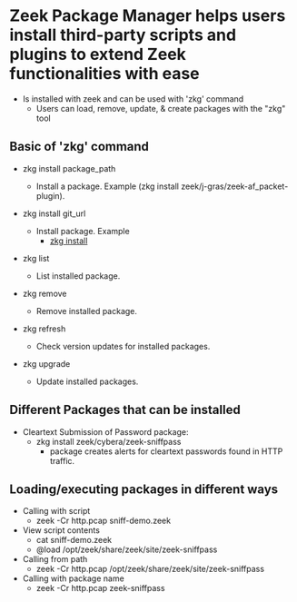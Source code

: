 # Zeek Package Manager helps users install third-party scripts and plugins to extend Zeek functionalities with ease

- Is installed with zeek and can be used with 'zkg' command
  - Users can load, remove, update, & create packages with the "zkg" tool

## Basic of 'zkg' command

- zkg install package_path
  - Install a package. Example (zkg install zeek/j-gras/zeek-af_packet-plugin).

- zkg install git_url
  - Install package. Example
    - [zkg install](<https://github.com/corelight/ztest>)

- zkg list
  - List installed package.

- zkg remove
  - Remove installed package.

- zkg refresh
  - Check version updates for installed packages.

- zkg upgrade
  - Update installed packages.

## Different Packages that can be installed

- Cleartext Submission of Password package:
  - zkg install zeek/cybera/zeek-sniffpass
    - package creates alerts for cleartext passwords found in HTTP traffic.

## Loading/executing packages in different ways

- Calling with script
  - zeek -Cr http.pcap sniff-demo.zeek
- View script contents
  - cat sniff-demo.zeek
  - @load /opt/zeek/share/zeek/site/zeek-sniffpass
- Calling from path
  - zeek -Cr http.pcap /opt/zeek/share/zeek/site/zeek-sniffpass
- Calling with package name
  - zeek -Cr http.pcap zeek-sniffpass

